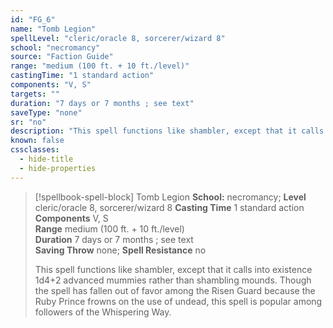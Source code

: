 ```yaml
---
id: "FG_6"
name: "Tomb Legion"
spellLevel: "cleric/oracle 8, sorcerer/wizard 8"
school: "necromancy"
source: "Faction Guide"
range: "medium (100 ft. + 10 ft./level)"
castingTime: "1 standard action"
components: "V, S"
targets: ""
duration: "7 days or 7 months ; see text"
saveType: "none"
sr: "no"
description: "This spell functions like shambler, except that it calls into existence 1d4+2 advanced mummies rather than shambling mounds.  Though the spell has fallen out of favor among the Risen Guard because the Ruby Prince frowns on the use of undead, this spell is popular among followers of the Whispering Way."
known: false
cssclasses:
  - hide-title
  - hide-properties
---
```


> [!spellbook-spell-block] Tomb Legion
> **School:** necromancy; **Level** cleric/oracle 8, sorcerer/wizard 8
> **Casting Time** 1 standard action  
> **Components** V, S  
> **Range** medium (100 ft. + 10 ft./level)  
> **Duration** 7 days or 7 months ; see text  
> **Saving Throw** none; **Spell Resistance** no
> 
> This spell functions like shambler, except that it calls into existence 1d4+2 advanced mummies rather than shambling mounds.  Though the spell has fallen out of favor among the Risen Guard because the Ruby Prince frowns on the use of undead, this spell is popular among followers of the Whispering Way.